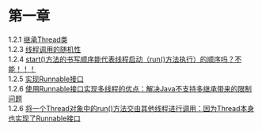 # 第一章
1.2.1 [继承Thread类](https://github.com/reki-cool/Java_Multi-thread_Programming_Second_Edition/blob/master/chapter-1/src/main/java/_1_2/_1_2_1/MyThread.java)  
1.2.3 [线程调用的随机性](https://github.com/reki-cool/Java_Multi-thread_Programming_Second_Edition/blob/master/chapter-1/src/main/java/_1_2/_1_2_3/MyThread.java)  
1.2.4 [start()方法的书写顺序能代表线程启动（run()方法执行）的顺序吗？不能！！！](https://github.com/reki-cool/Java_Multi-thread_Programming_Second_Edition/blob/master/chapter-1/src/main/java/_1_2/_1_2_4/MyThread.java)  
1.2.5 [实现Runnable接口](https://github.com/reki-cool/Java_Multi-thread_Programming_Second_Edition/blob/master/chapter-1/src/main/java/_1_2/_1_2_5/MyRunnable.java)  
1.2.6 [使用Runnable接口实现多线程的优点：解决Java不支持多继承带来的限制问题](https://github.com/reki-cool/Java_Multi-thread_Programming_Second_Edition/blob/master/chapter-1/src/main/java/_1_2/_1_2_6/Test.java)  
1.2.6 [将一个Thread对象中的run()方法交由其他线程进行调用：因为Thread本身也实现了Runnable接口](https://github.com/reki-cool/Java_Multi-thread_Programming_Second_Edition/blob/master/chapter-1/src/main/java/_1_2/_1_2_6/Test2.java)  